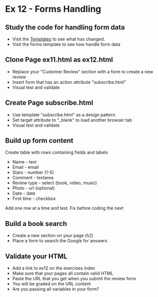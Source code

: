 # Ex 12 - Forms Handling

## Study the code for handling form data
* Visit the [Templates](/BACS_200/templates.html) to see what has changed.
* Visit the forms template to see how handle form data


## Clone Page ex11.html as ex12.html
* Replace your "Customer Review" section with a form to create a new review
* Insert form that has an action attribute "subscribe.html"
* Visual test and validate


## Create Page subscribe.html
* Use template "subscribe.html" as a design pattern
* Set target attribute to "_blank" to load another browser tab
* Visual test and validate


## Build up form content
Create table with rows containing fields and labels

* Name - text
* Email - email
* Stars - number (1-5)
* Comment - textarea
* Review type - select (book, video, music)
* Photo - url (optional)
* Date - date
* First time - checkbox

Add one row at a time and test.  Fix before coding the next


## Build a book search
* Create a new section on your page (h2)
* Place a form to search the Google for answers


## Validate your HTML
* Add a link to ex12 on the exercises index
* Make sure that your pages all contain valid HTML
* Paste the URL that you get when you submit the review form
* You will be graded on the URL content
* Are you passing all variables in your form?


